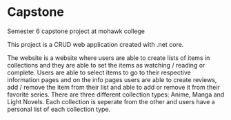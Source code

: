 # Capstone
Semester 6 capstone project at mohawk college

This project is a CRUD web application created with .net core.

The website is a website where users are able to create lists of items in collections and they are able to set the items as watching / reading or complete.
Users are able to select items to go to their respective information pages and on the info pages users are able to create reviews, add / remove the item from their list and able to add or remove it from their favorite series.
There are three different collection types: Anime, Manga and Light Novels.
Each collection is seperate from the other and users have a personal list of each collection type.
